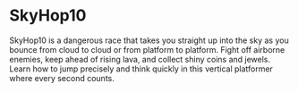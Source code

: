 # SkyHop10
SkyHop10 is a dangerous race that takes you straight up into the sky as you bounce from cloud to cloud or from platform to platform. Fight off airborne enemies, keep ahead of rising lava, and collect shiny coins and jewels. Learn how to jump precisely and think quickly in this vertical platformer where every second counts.
